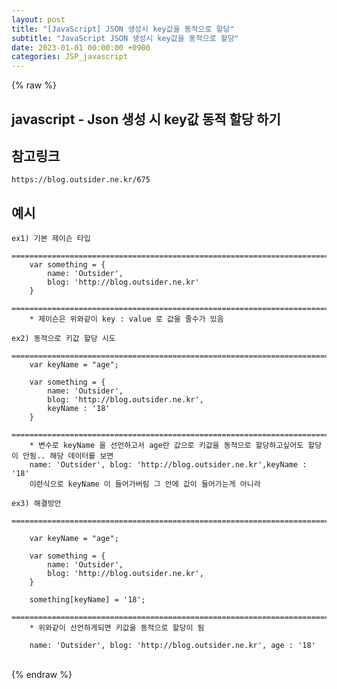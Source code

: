 ```yaml
---  
layout: post  
title: "[JavaScript] JSON 생성시 key값을 동적으로 할당"  
subtitle: "JavaScript JSON 생성시 key값을 동적으로 할당"  
date: 2023-01-01 00:00:00 +0900  
categories: JSP_javascript  
---  
```

{% raw %}  
## javascript - Json 생성 시 key값 동적 할당 하기  
  
## 참고링크  
	https://blog.outsider.ne.kr/675  
  
## 예시  
  
	ex1) 기본 제이슨 타입  
		=================================================================================================================  
		var something = {  
			name: 'Outsider',  
			blog: 'http://blog.outsider.ne.kr'  
		}  
		======================================================================================================  
		* 제이슨은 위와같이 key : value 로 값을 줄수가 있음  
  
	ex2) 동적으로 키값 할당 시도  
		=================================================================================================================  
		var keyName = "age";  
  
		var something = {  
			name: 'Outsider',  
			blog: 'http://blog.outsider.ne.kr',  
			keyName : '18'  
		}  
		======================================================================================================  
		* 변수로 keyName 을 선언하고서 age란 값으로 키값을 동적으로 할당하고싶어도 할당이 안됨.. 해당 데이터를 보면  
		name: 'Outsider', blog: 'http://blog.outsider.ne.kr',keyName : '18'  
		이런식으로 keyName 이 들어가버림 그 안에 값이 들어가는게 아니라  
  
	ex3) 해결방안  
		=================================================================================================================  
  
		var keyName = "age";  
  
		var something = {  
			name: 'Outsider',  
			blog: 'http://blog.outsider.ne.kr',  
		}  
  
		something[keyName] = '18';  
		======================================================================================================  
		* 위와같이 선언하게되면 키값을 동적으로 할당이 됨  
  
		name: 'Outsider', blog: 'http://blog.outsider.ne.kr', age : '18'  
                                                                                                                                                                                                                                                                                                                                                                                                                                                                                                                                                                                                                                                                                                                                                                                                                                                                                                                                                                                                                                                                                                                                                              
{% endraw %}